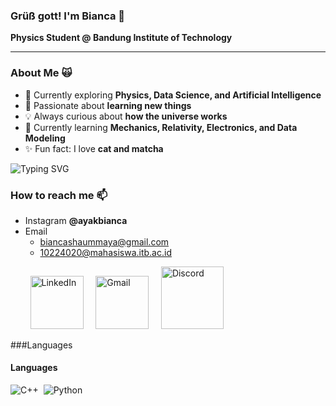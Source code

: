 ### Grüß gott! I'm Bianca 👋
**Physics Student @ Bandung Institute of Technology**

---

### About Me 🙀 
- 🔭 Currently exploring **Physics, Data Science, and Artificial Intelligence**
- 🎯 Passionate about **learning new things**
- 💡 Always curious about **how the universe works**
- 🌱 Currently learning **Mechanics, Relativity, Electronics, and Data Modeling**
- ✨ Fun fact: I love **cat and matcha**

![Typing SVG](https://readme-typing-svg.demolab.com?font=Fira+Code&pause=1000&color=FF7F11&width=435&lines=👩‍💻+Data+Science;⚛️+Physics+Student;🎨+Illustration)

### How to reach me 📫
- Instagram **@ayakbianca**
- Email
  - biancashaummaya@gmail.com
  - 10224020@mahasiswa.itb.ac.id

&nbsp; &nbsp; &nbsp; &nbsp; <a href="https://www.linkedin.com/in/bianca-shaummaya-aryan/"><img width="85px" alt="LinkedIn" src="https://img.shields.io/badge/LinkedIn%20-%230077B5.svg?&style=flat&logo=linkedin&logoColor=white"/></a> &nbsp;&nbsp;&nbsp;
<a href="mailto:biancashaummaya@gmail.com"><img width="85px" alt="Gmail" src="https://img.shields.io/badge/Gmail-D14836?style=flat&logo=gmail&logoColor=white" /></a> &nbsp; &nbsp; 
<a href = "https://discordapp.com/users/undefinedbianca"><img width="100px" alt = "Discord" src = "https://img.shields.io/badge/Discord-7289DA?style=flat&logo=discord&logoColor=white"/></a>


###Languages
#### Languages

![C++](https://img.shields.io/badge/-C++-05122A?style=flat&logo=C%2B%2B&logoColor=00599C)&nbsp;
![Python](https://img.shields.io/badge/-Python-05122A?style=flat&logo=python)&nbsp;

